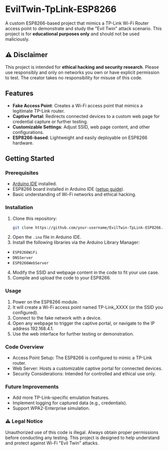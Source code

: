 # EvilTwin-TpLink-ESP8266

A custom ESP8266-based project that mimics a TP-Link Wi-Fi Router access point to demonstrate and study the "Evil Twin" attack scenario. This project is for **educational purposes only** and should not be used maliciously.

## ⚠️ Disclaimer

This project is intended for **ethical hacking and security research**. Please use responsibly and only on networks you own or have explicit permission to test. The creator takes no responsibility for misuse of this code.

## Features

- **Fake Access Point**: Creates a Wi-Fi access point that mimics a legitimate TP-Link router.
- **Captive Portal**: Redirects connected devices to a custom web page for credential capture or further testing.
- **Customizable Settings**: Adjust SSID, web page content, and other configurations.
- **ESP8266-based**: Lightweight and easily deployable on ESP8266 hardware.

## Getting Started

### Prerequisites

- [Arduino IDE](https://www.arduino.cc/en/software) installed.
- ESP8266 board installed in Arduino IDE ([setup guide](https://arduino-esp8266.readthedocs.io/en/latest/installing.html)).
- Basic understanding of Wi-Fi networks and ethical hacking.

### Installation

1. Clone this repository:
   ```bash
   git clone https://github.com/your-username/EvilTwin-TpLink-ESP8266.git
   ```
2. Open the `.ino` file in Arduino IDE.
3. Install the following libraries via the Arduino Library Manager:
- `ESP8266WiFi`
- `DNSServer`
- `ESP8266WebServer`
4. Modify the SSID and webpage content in the code to fit your use case.
5. Compile and upload the code to your ESP8266.


### Usage
1. Power on the ESP8266 module.
2. It will create a Wi-Fi access point named TP-Link_XXXX (or the SSID you configured).
3. Connect to the fake network with a device.
4. Open any webpage to trigger the captive portal, or navigate to the IP address 192.168.4.1.
5. Use the web interface for further testing or demonstration.

### Code Overview
- Access Point Setup: The ESP8266 is configured to mimic a TP-Link router.
- Web Server: Hosts a customizable captive portal for connected devices.
- Security Considerations: Intended for controlled and ethical use only.

### Future Improvements
- Add more TP-Link-specific emulation features.
- Implement logging for captured data (e.g., credentials).
- Support WPA2-Enterprise simulation.

### ⚠️ Legal Notice
Unauthorized use of this code is illegal. Always obtain proper permissions before conducting any testing. This project is designed to help understand and protect against Wi-Fi "Evil Twin" attacks.